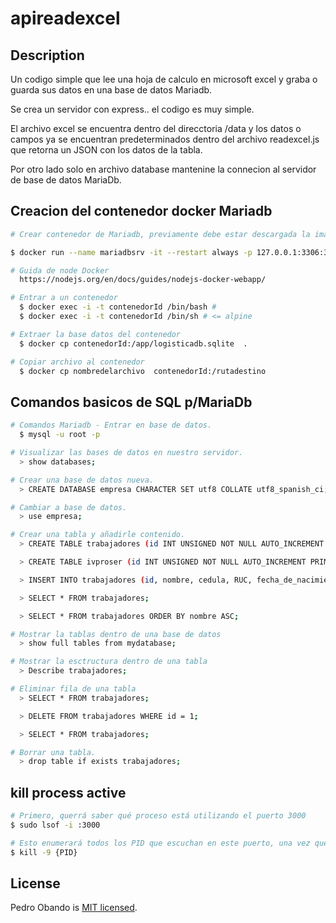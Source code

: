 # apireadexcel

## Description

Un codigo simple que lee una hoja de calculo en microsoft excel y graba o guarda sus datos en una base de datos Mariadb.

Se crea un servidor con express.. el codigo es muy simple.

El archivo excel se encuentra dentro del direcctoria /data y los datos o campos ya se encuentran predeterminados dentro del archivo readexcel.js que retorna un JSON con los datos de la tabla.

Por otro lado solo en archivo database mantenine la connecion al servidor de base de datos MariaDb.

## Creacion del contenedor docker Mariadb

```bash
# Crear contenedor de Mariadb, previamente debe estar descargada la imagen. mariadb/server:10.4

$ docker run --name mariadbsrv -it --restart always -p 127.0.0.1:3306:3306  -e MARIADB_ROOT_PASSWORD=my-secret-pw -d mariadb/server:10.4

# Guida de node Docker
  https://nodejs.org/en/docs/guides/nodejs-docker-webapp/

# Entrar a un contenedor
  $ docker exec -i -t contenedorId /bin/bash #
  $ docker exec -i -t contenedorId /bin/sh # <= alpine

# Extraer la base datos del contenedor
  $ docker cp contenedorId:/app/logisticadb.sqlite  .

# Copiar archivo al contenedor
  $ docker cp nombredelarchivo  contenedorId:/rutadestino
```

## Comandos basicos de SQL p/MariaDb

```bash
# Comandos Mariadb - Entrar en base de datos.
  $ mysql -u root -p

# Visualizar las bases de datos en nuestro servidor.
  > show databases;

# Crear una base de datos nueva.
  > CREATE DATABASE empresa CHARACTER SET utf8 COLLATE utf8_spanish_ci;

# Cambiar a base de datos.
  > use empresa;

# Crear una tabla y añadirle contenido.
  > CREATE TABLE trabajadores (id INT UNSIGNED NOT NULL AUTO_INCREMENT PRIMARY KEY, nombre VARCHAR(20) NOT NULL, cedula INT UNSIGNED NOT NULL UNIQUE, RUC BIGINT(13) UNSIGNED NOT NULL UNIQUE, fecha_de_nacimiento DATE NOT NULL,salario_mensual DECIMAL(7, 2) UNSIGNED NOT NULL);

  > CREATE TABLE ivproser (id INT UNSIGNED NOT NULL AUTO_INCREMENT PRIMARY KEY, CODPRO VARCHAR(20),DESCRIP1 VARCHAR(100), CODFABRICANTE VARCHAR(20), GRUPOINV VARCHAR(20), COSTOACT DECIMAL(12, 2) SIGNED NOT NULL, COSTOPRO DECIMAL(12, 2) SIGNED NOT NULL, EXISTENCIA INT SIGNED NOT NULL,  PRECIO1 DECIMAL(12, 2) SIGNED NOT NULL, PRECIO2 DECIMAL(12, 2) SIGNED NOT NULL, PRECIO3 DECIMAL(12, 2) SIGNED NOT NULL, UTILPRECIO1 INT SIGNED NOT NULL, UTILPRECIO2 INT SIGNED NOT NULL, UTILPRECIO3 INT SIGNED NOT NULL);

  > INSERT INTO trabajadores (id, nombre, cedula, RUC, fecha_de_nacimiento, salario_mensual) VALUES (NULL, "David", 1753664866, 1753664866001, "1983-01-01", 5316.50);

  > SELECT * FROM trabajadores;

  > SELECT * FROM trabajadores ORDER BY nombre ASC;

# Mostrar la tablas dentro de una base de datos
  > show full tables from mydatabase;

# Mostrar la esctructura dentro de una tabla
  > Describe trabajadores;

# Eliminar fila de una tabla
  > SELECT * FROM trabajadores;

  > DELETE FROM trabajadores WHERE id = 1;

  > SELECT * FROM trabajadores;

# Borrar una tabla.
  > drop table if exists trabajadores;

```

## kill process active

```bash
# Primero, querrá saber qué proceso está utilizando el puerto 3000
$ sudo lsof -i :3000

# Esto enumerará todos los PID que escuchan en este puerto, una vez que tenga el PID puede terminarlo:
$ kill -9 {PID}
```

## License

Pedro Obando is [MIT licensed](LICENSE).
